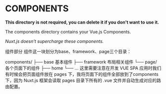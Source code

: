 # COMPONENTS

**This directory is not required, you can delete it if you don't want to use it.**

The components directory contains your Vue.js Components.

_Nuxt.js doesn't supercharge these components._

组件部分
组件这一块划分为base、framework、page三个目录：

components/
├── base    基本组件
├── framework    布局相关组件
└── page/    各个页面下的组件
    ├── home
    └── ...
这里需要注意在开发 VUE SPA 应用时我们有时候会把页面组件放在 pages 下，我将页面下的组件全部放到了components下，因为 Nuxt.js 框架会读取 pages 目录下所有的 .vue 文件并自动生成对应的路由配置。
